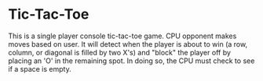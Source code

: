 # Tic-Tac-Toe
This is a single player console tic-tac-toe game. CPU opponent makes moves based on user. It will detect when the player is about to win (a row, column, or diagonal is filled by two X's) and "block" the player off by placing an 'O' in the remaining spot. In doing so, the CPU must check to see if a space is empty.
